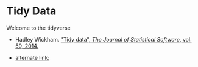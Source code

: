 # Tidy Data

Welcome to the tidyverse

* Hadley Wickham. ["Tidy data", _The Journal of Statistical Software_, vol. 59, 2014.](https://www.jstatsoft.org/article/view/v059i10)
+ [alternate link:](http://vita.had.co.nz/papers/tidy-data.html)
 

